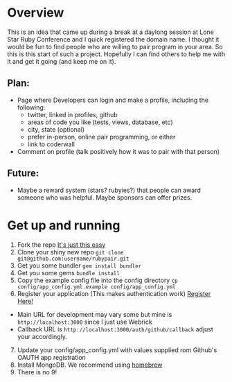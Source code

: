 # Overview
This is an idea that came up during a break at a daylong session at Lone Star Ruby Conference and I quick registered the domain name. I thought it would be fun to find people who are willing to pair program in your area. So this is this start of such a project. Hopefully I can find others to help me with it and get it going (and keep me on it).

## Plan:
* Page where Developers can login and make a profile, including the following:
  - twitter, linked in profiles, github
  - areas of code you like (tests, views, database, etc)
  - city, state (optional)
  - prefer in-person, online pair programming, or either
  - link to coderwall
* Comment on profile (talk positively how it was to pair with that person)

## Future:
* Maybe a reward system (stars? rubyies?) that people can award someone who was helpful. Maybe sponsors can offer prizes.

# Get up and running

1.  Fork the repo [It's just this easy](http://help.github.com/fork-a-repo/)
2.  Clone your shiny new repo ```git clone git@github.com:username/rubypair.git```
3.  Get you some bundler ```gem install bundler```
4.  Get you some gems ```bundle install```
5.  Copy the example config file into the config directory ```cp config/app_config.yml.example config/app_config.yml```
6.  Register your application (This makes authentication work) [Register Here!](http://github.com/account/applications/new)
  - Main URL for development may vary some but mine is ```http://localhost:3000``` since I just use Webrick
  - Callback URL is ```http://localhost:3000/auth/github/callback``` adjust your accordingly.
7.  Update your config/app_config.yml with values supplied rom Github's OAUTH app registration
8.  Install MongoDB.  We recommend using [homebrew](https://github.com/mxcl/homebrew)
9.  There is no 9!
